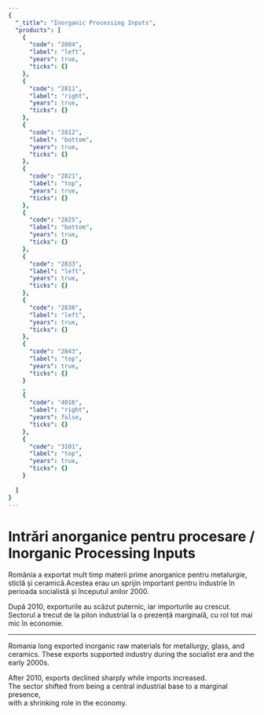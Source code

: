```yaml
---
{
  "_title": "Inorganic Processing Inputs",
  "products": [
    {
      "code": "2804",
      "label": "left",
      "years": true,
      "ticks": {}
    },
    {
      "code": "2811",
      "label": "right",
      "years": true,
      "ticks": {}
    },
    {
      "code": "2812",
      "label": "bottom",
      "years": true,
      "ticks": {}
    },
    {
      "code": "2821",
      "label": "top",
      "years": true,
      "ticks": {}
    },
    {
      "code": "2825",
      "label": "bottom",
      "years": true,
      "ticks": {}
    },
    {
      "code": "2833",
      "label": "left",
      "years": true,
      "ticks": {}
    },
    {
      "code": "2836",
      "label": "left",
      "years": true,
      "ticks": {}
    },
    {
      "code": "2843",
      "label": "top",
      "years": true,
      "ticks": {}
    }
    ,
    {
      "code": "4016",
      "label": "right",
      "years": false,
      "ticks": {}
    },
    {
      "code": "3101",
      "label": "top",
      "years": true,
      "ticks": {}
    }
    
  ]
}
---
```


# Intrări anorganice pentru procesare / Inorganic Processing Inputs

România a exportat mult timp materii prime anorganice pentru metalurgie, sticlă și ceramică.Acestea erau un sprijin important pentru industrie în perioada socialistă și începutul anilor 2000.  

După 2010, exporturile au scăzut puternic, iar importurile au crescut.  
Sectorul a trecut de la pilon industrial la o prezență marginală, cu rol tot mai mic în economie.  

<hr>

Romania long exported inorganic raw materials for metallurgy, glass, and ceramics. These exports supported industry during the socialist era and the early 2000s.  

After 2010, exports declined sharply while imports increased.  
The sector shifted from being a central industrial base to a marginal presence,  
with a shrinking role in the economy.
